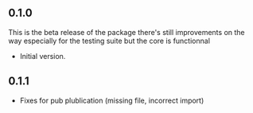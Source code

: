 ## 0.1.0

This is the beta release of the package there's still improvements on the way especially for the testing suite but the core is functionnal

- Initial version.


## 0.1.1

- Fixes for pub plublication (missing file, incorrect import)